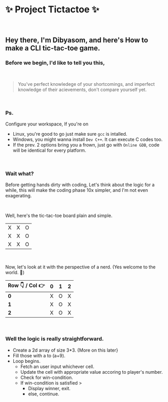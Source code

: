 # :sparkles: Project Tictactoe :sparkles:

<br>

## Hey there, I'm Dibyasom, and here's How to make a CLI tic-tac-toe game.

### Before we begin, I'd like to tell you this,

<br>

> You've perfect knowledege of your shortcomings, and imperfect knowledge of their acievements, don't compare yourself yet.

<br>

### Ps.

Configure your workspace, If you're on<br>

- Linux, you're good to go just make sure `gcc` is intalled.
- Windows, you might wanna install `Dev C++`. It can execute C codes too.
- If the prev. 2 options bring you a frown, just go with `Online GDB`, code will be identical for every platform.

<br>

### **Wait what?**

Before getting hands dirty with coding, Let's think about the logic for a while, this will make the coding phase 10x simpler, and I'm not even exagerating.<br>

<br>

Well, here's the tic-tac-toe board plain and simple.

|     |     |     |
| --- | --- | --- |
| X   | X   | O   |
| X   | X   | O   |
| X   | X   | O   |

<br>

Now, let's look at it with the perspective of a nerd. (Yes welcome to the world. :rocket:)

| Row 👇 / Col 👉 | 0   | 1   | 2   |
| --------------- | --- | --- | --- |
| **0**           | X   | O   | X   |
| **1**           | X   | O   | X   |
| **2**           | X   | O   | X   |

<br>

### Well the logic is really straightforward.

- Create a 2d array of size 3\*3. {More on this later}
- Fill those with a to (a+9).
- Loop begins.
  - Fetch an user input whichever cell.
  - Update the cell with appropriate value accoring to player's number.
  - Check for win-condition.
  - If win-condition is satisfied >
    - Display winner, exit.
    - else, continue.

